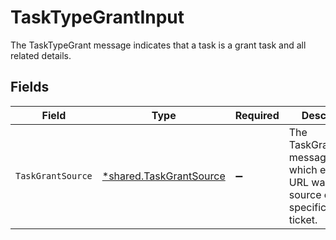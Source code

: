 # TaskTypeGrantInput

The TaskTypeGrant message indicates that a task is a grant task and all related details.


## Fields

| Field                                                                                                | Type                                                                                                 | Required                                                                                             | Description                                                                                          |
| ---------------------------------------------------------------------------------------------------- | ---------------------------------------------------------------------------------------------------- | ---------------------------------------------------------------------------------------------------- | ---------------------------------------------------------------------------------------------------- |
| `TaskGrantSource`                                                                                    | [*shared.TaskGrantSource](../../../pkg/models/shared/taskgrantsource.md)                             | :heavy_minus_sign:                                                                                   | The TaskGrantSource message tracks which external URL was the source of the specificed grant ticket. |